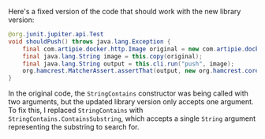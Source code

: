 Here's a fixed version of the code that should work with the new library version:

```java
@org.junit.jupiter.api.Test
void shouldPush() throws java.lang.Exception {
    final com.artipie.docker.http.Image original = new com.artipie.docker.http.Image.ForOs();
    final java.lang.String image = this.copy(original);
    final java.lang.String output = this.cli.run("push", image);
    org.hamcrest.MatcherAssert.assertThat(output, new org.hamcrest.core.StringContains.ContainsSubstring(java.lang.String.format("latest: digest: %s", original.digest())));
}
```

In the original code, the `StringContains` constructor was being called with two arguments, but the updated library version only accepts one argument. To fix this, I replaced `StringContains` with `StringContains.ContainsSubstring`, which accepts a single `String` argument representing the substring to search for.
